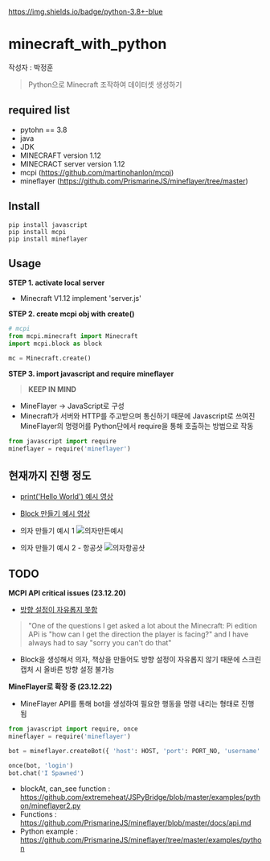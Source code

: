 https://img.shields.io/badge/python-3.8+-blue
# minecraft_with_python
작성자 : 박정훈
> Python으로 Minecraft 조작하여 데이터셋 생성하기

## required list
- pytohn == 3.8
- java
- JDK
- MINECRAFT version 1.12
- MINECRACT server version 1.12
- mcpi (https://github.com/martinohanlon/mcpi)
- mineflayer (https://github.com/PrismarineJS/mineflayer/tree/master)

## Install
```shell
pip install javascript
pip install mcpi
pip install mineflayer
```

## Usage
**STEP 1. activate local server**
- Minecraft V1.12 implement 'server.js'

**STEP 2. create mcpi obj with create()**
```py
# mcpi
from mcpi.minecraft import Minecraft
import mcpi.block as block

mc = Minecraft.create()
```

**STEP 3. import javascript and require mineflayer**
> **KEEP IN MIND**
* MineFlayer -> JavaScript로 구성
* Minecraft가 서버와 HTTP를 주고받으며 통신하기 때문에 Javascript로 쓰여진 MineFlayer의 명령어를 Python단에서 require을 통해 호출하는 방법으로 작동
```py
from javascript import require
mineflayer = require('mineflayer')
```

## 현재까지 진행 정도
* [print('Hello World') 예시 영상](https://drive.google.com/file/d/1meIPwxhEP05Z7XH0aJDPSr7Fid26Lbrg/view?usp=drive_link)
* [Block 만들기 예시 영상](https://drive.google.com/file/d/1qPSPauVqnphmSvWC2Zn6CxghRPFNQiPT/view?usp=drive_link)
* 의자 만들기 예시 1
![의자만든예시](https://github.com/jhoonpark-codes/mincraft_with_python/assets/154233920/6f772642-5059-491c-90fa-7ae6a8ea7c87)

* 의자 만들기 예시 2 - 항공샷
![의자항공샷](https://github.com/jhoonpark-codes/mincraft_with_python/assets/154233920/375bc0e7-3852-4a43-81a1-2bde315762e5)


## TODO

**MCPI API critical issues (23.12.20)**
* [방향 설정이 자유롭지 못함](https://www.stuffaboutcode.com/2015/01/minecraft-api-players-direction.html)
> "One of the questions I get asked a lot about the Minecraft: Pi edition APi is "how can I get the direction the player is facing?" and I have always had to say "sorry you can't do that"
* Block을 생성해서 의자, 책상을 만들어도 방향 설정이 자유롭지 않기 때문에 스크린캡처 시 올바른 방향 설정 불가능

**MineFlayer로 확장 중 (23.12.22)**
* MineFlayer API를 통해 bot을 생성하여 필요한 행동을 명령 내리는 형태로 진행 됨
```py
from javascript import require, once
mineflayer = require('mineflayer')

bot = mineflayer.createBot({ 'host': HOST, 'port': PORT_NO, 'username': BOT_USERNAME, 'hideErrors': False })

once(bot, 'login')
bot.chat('I Spawned')
```
- blockAt, can_see function : https://github.com/extremeheat/JSPyBridge/blob/master/examples/python/mineflayer2.py
- Functions : https://github.com/PrismarineJS/mineflayer/blob/master/docs/api.md
- Python example : https://github.com/PrismarineJS/mineflayer/tree/master/examples/python
